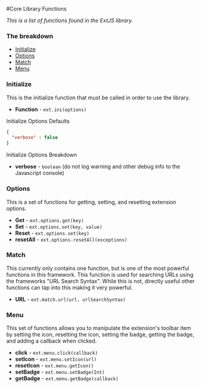 #Core Library Functions

_This is a list of functions found in the ExtJS library._
### The breakdown
* [Initialize](documentation/core-library-functions#initialize)
* [Options](documentation/core-library-functions#options)
* [Match](documentation/core-library-functions#match)
* [Menu](documentation/core-library-functions#menu)


### Initialize
This is the initialize function that must be called in order to use the library.
* **Function** - `ext.ini(options)`

Initialize Options Defaults
```json
{
  "verbose" : false
}
```
Initialize Options Breakdown

* **verbose** - `boolean` (do not log warning and other debug info to the Javascript console)


### Options
This is a set of functions for getting, setting, and resetting extension options.
* **Get** - `ext.options.get(key)`
* **Set** - `ext.options.set(key, value)`
* **Reset** - `ext.options.set(key)`
* **resetAll** - `ext.options.resetAll(exceptions)`


### Match
This currently only contains one function, but is one of the most powerful functions in this framework. This function is used for searching URLs using the frameworks "URL Search Syntax". While this is not, directly useful other functions can tap into this making it very powerful.
* **URL** - `ext.match.url(url, urlSearchSyntax)`


### Menu
This set of functions allows you to manipulate the extension's toolbar item by setting the icon, resetting the icon, setting the badge, getting the badge, and adding a callback when clicked.
* **click** - `ext.menu.click(callback)`
* **setIcon** - `ext.menu.setIcon(url)`
* **resetIcon** - `ext.menu.getIcon()`
* **setBadge** - `ext.menu.setBadge(Int)`
* **getBadge** - `ext.menu.getBadge(callback)`
